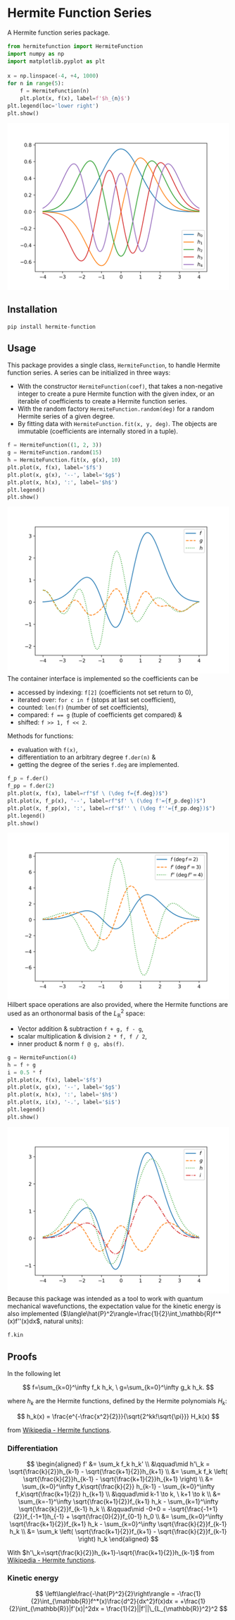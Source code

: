 # Hermite Function Series

A Hermite function series package.
```python
from hermitefunction import HermiteFunction
import numpy as np
import matplotlib.pyplot as plt

x = np.linspace(-4, +4, 1000)
for n in range(5):
    f = HermiteFunction(n)
    plt.plot(x, f(x), label=f'$h_{n}$')
plt.legend(loc='lower right')
plt.show()
```
![png](https://raw.githubusercontent.com/goessl/hermite-function/main/readme/hermite_functions.png)

## Installation

```
pip install hermite-function
```

## Usage

This package provides a single class, `HermiteFunction`, to handle Hermite function series.
A series can be initialized in three ways:
 - With the constructor `HermiteFunction(coef)`, that takes a non-negative integer to create a pure Hermite function with the given index, or an iterable of coefficients to create a Hermite function series.
 - With the random factory `HermiteFunction.random(deg)` for a random Hermite series of a given degree.
 - By fitting data with `HermiteFunction.fit(x, y, deg)`.
The objects are immutable (coefficients are internally stored in a tuple).
```python
f = HermiteFunction((1, 2, 3))
g = HermiteFunction.random(15)
h = HermiteFunction.fit(x, g(x), 10)
plt.plot(x, f(x), label='$f$')
plt.plot(x, g(x), '--', label='$g$')
plt.plot(x, h(x), ':', label='$h$')
plt.legend()
plt.show()
```
![png](https://raw.githubusercontent.com/goessl/hermite-function/main/readme/initialization.png)
The container interface is implemented so the coefficients can be
- accessed by indexing: `f[2]` (coefficients not set return to 0),
- iterated over: `for c in f` (stops at last set coefficient),
- counted: `len(f)` (number of set coefficients),
- compared: `f == g` (tuple of coefficients get compared) &
- shifted: `f >> 1, f << 2`.

Methods for functions:
- evaluation with `f(x)`,
- differentiation to an arbitrary degree `f.der(n)` &
- getting the degree of the series `f.deg` are implemented.
```python
f_p = f.der()
f_pp = f.der(2)
plt.plot(x, f(x), label=rf"$f \ (\deg f={f.deg})$")
plt.plot(x, f_p(x), '--', label=rf"$f' \ (\deg f'={f_p.deg})$")
plt.plot(x, f_pp(x), ':', label=rf"$f'' \ (\deg f''={f_pp.deg})$")
plt.legend()
plt.show()
```
![png](https://raw.githubusercontent.com/goessl/hermite-function/main/readme/differentiation.png)
Hilbert space operations are also provided, where the Hermite functions are used as an orthonormal basis of the $L_\mathbb{R}^2$ space:
- Vector addition & subtraction `f + g, f - g`,
- scalar multiplication & division `2 * f, f / 2`,
- inner product & norm `f @ g, abs(f)`.
```python
g = HermiteFunction(4)
h = f + g
i = 0.5 * f
plt.plot(x, f(x), label='$f$')
plt.plot(x, g(x), '--', label='$g$')
plt.plot(x, h(x), ':', label='$h$')
plt.plot(x, i(x), '-.', label='$i$')
plt.legend()
plt.show()
```
![png](https://raw.githubusercontent.com/goessl/hermite-function/main/readme/arithmetic.png)
Because this package was intended as a tool to work with quantum mechanical wavefunctions, the expectation value for the kinetic energy is also implemented ($\langle\hat{P}^2\rangle=\frac{1}{2}\int_\mathbb{R}f^*(x)f''(x)dx$, natural units):
```python
f.kin
```

## Proofs

In the following let

$$
    f=\sum_{k=0}^\infty f_k h_k, \ g=\sum_{k=0}^\infty g_k h_k.
$$

where $h_k$ are the Hermite functions, defined by the Hermite polynomials $H_k$:

$$
    h_k(x) = \frac{e^{-\frac{x^2}{2}}}{\sqrt{2^kk!\sqrt{\pi}}} H_k(x)
$$

from [Wikipedia - Hermite functions](https://en.wikipedia.org/wiki/Hermite_polynomials\#Hermite_functions).

### Differentiation

$$
    \begin{aligned}
        f' &= \sum_k f_k h_k' \\
        &\qquad\mid h'\_k = \sqrt{\frac{k}{2}}h_{k-1} - \sqrt{\frac{k+1}{2}}h_{k+1} \\
        &= \sum_k f_k \left( \sqrt{\frac{k}{2}}h_{k-1} - \sqrt{\frac{k+1}{2}}h_{k+1} \right) \\
        &= \sum_{k=0}^\infty f_k\sqrt{\frac{k}{2}} h_{k-1} - \sum_{k=0}^\infty f_k\sqrt{\frac{k+1}{2}} h_{k+1} \\
        &\qquad\mid k-1 \to k, \ k+1 \to k \\
        &= \sum_{k=-1}^\infty \sqrt{\frac{k+1}{2}}f_{k+1} h_k - \sum_{k=1}^\infty \sqrt{\frac{k}{2}}f_{k-1} h_k \\
        &\qquad\mid -0+0 = -\sqrt{\frac{-1+1}{2}}f_{-1+1}h_{-1} + \sqrt{\frac{0}{2}}f_{0-1} h_0 \\
        &= \sum_{k=0}^\infty \sqrt{\frac{k+1}{2}}f_{k+1} h_k - \sum_{k=0}^\infty \sqrt{\frac{k}{2}}f_{k-1} h_k \\
        &= \sum_k \left( \sqrt{\frac{k+1}{2}}f_{k+1} - \sqrt{\frac{k}{2}}f_{k-1} \right) h_k
    \end{aligned}
$$

With $h'\_k=\sqrt{\frac{k}{2}}h_{k+1}-\sqrt{\frac{k+1}{2}}h_{k-1}$ from [Wikipedia - Hermite functions](https://en.wikipedia.org/wiki/Hermite_polynomials\#Hermite_functions).

### Kinetic energy

$$
    \left\langle\frac{-\hat{P}^2}{2}\right\rangle = -\frac{1}{2}\int_{\mathbb{R}}f^*(x)\frac{d^2}{dx^2}f(x)dx = +\frac{1}{2}\int_{\mathbb{R}}|f'(x)|^2dx = \frac{1}{2}||f'||\_{L_{\mathbb{R}}^2}^2
$$
